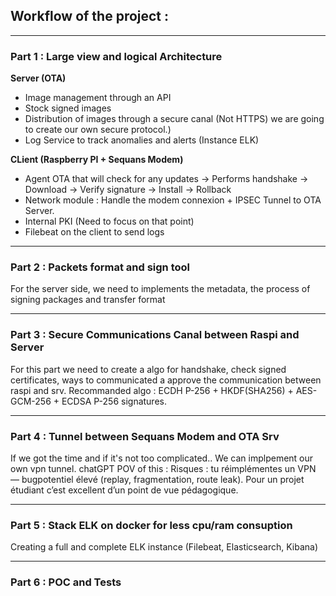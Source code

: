 ## Workflow of the project : 

---
### Part 1 : Large view and logical Architecture 
**Server (OTA)**
- Image management through an API
- Stock signed images
- Distribution of images through a secure canal (Not HTTPS) we are going to create our own secure protocol.)
- Log Service to track anomalies and alerts (Instance ELK)

**CLient (Raspberry PI + Sequans Modem)**
- Agent OTA that will check for any updates -> Performs handshake -> Download -> Verify signature -> Install -> Rollback
- Network module : Handle the modem connexion + IPSEC Tunnel to OTA Server.
- Internal PKI (Need to focus on that point)
- Filebeat on the client to send logs

---
### Part 2 : Packets format and sign tool 
For the server side, we need to implements the metadata, the process of signing packages and transfer format

--- 
### Part 3 : Secure Communications Canal between Raspi and Server 
For this part we need to create a algo for handshake, check signed certificates, ways to communicated a approve the communication between raspi and srv. 
Recommanded algo : ECDH P-256 + HKDF(SHA256) + AES-GCM-256 + ECDSA P-256 signatures.

---
### Part 4 : Tunnel between Sequans Modem and OTA Srv 
If we got the time and if it's not too complicated.. We can implpement our own vpn tunnel. 
chatGPT POV of this : Risques : tu réimplémentes un VPN — bugpotentiel élevé (replay, fragmentation, route leak). Pour un projet étudiant c’est excellent d’un point de vue pédagogique.

---
### Part 5 : Stack ELK on docker for less cpu/ram consuption
Creating a full and complete ELK instance (Filebeat, Elasticsearch, Kibana)

---
### Part 6 : POC and Tests
